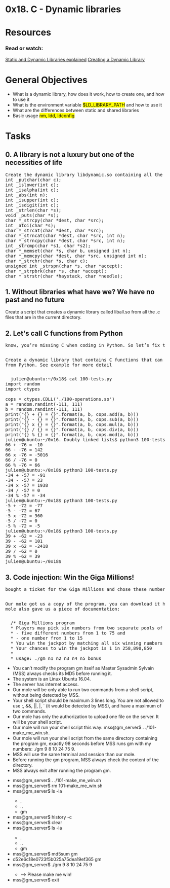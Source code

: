 <h1><b>0x18. C - Dynamic libraries</b></h1>

<h1><b>Resources</b></h1>

<h3><b>Read or watch:</b></h3>
<a href="https://www.youtube.com/watch?v=eW5he5uFBNM">Static and Dynamic Libraries explained</a>
<a href="https://https://www.youtube.com/watch?v=pkMg_df8gHs&t=35s">Creating a Dynamic Library</a>

<h1><b>General Objectives</b></h1>
<ul>
  <li>What is a dynamic library, how does it work, how to create one, and how to use it</li>
  <li>What is the environment variable <mark>$LD_LIBRARY_PATH</mark> and how to use it</li>
  <li>What are the differences between static and shared libraries</li>
  <li>Basic usage <mark>nm, ldd, ldconfig</mark></li>
</ul>

<h1><b>Tasks</b></h1>
<h2><b>0. A library is not a luxury but one of the necessities of life</b></h2>
<pre>
Create the dynamic library libdynamic.so containing all the functions listed below:
int _putchar(char c);
int _islower(int c);
int _isalpha(int c);
int _abs(int n);
int _isupper(int c);
int _isdigit(int c);
int _strlen(char *s);
void _puts(char *s);
char *_strcpy(char *dest, char *src);
int _atoi(char *s);
char *_strcat(char *dest, char *src);
char *_strncat(char *dest, char *src, int n);
char *_strncpy(char *dest, char *src, int n);
int _strcmp(char *s1, char *s2);
char *_memset(char *s, char b, unsigned int n);
char *_memcpy(char *dest, char *src, unsigned int n);
char *_strchr(char *s, char c);
unsigned int _strspn(char *s, char *accept);
char *_strpbrk(char *s, char *accept);
char *_strstr(char *haystack, char *needle);
</pre>
<h2><b>1. Without libraries what have we? We have no past and no future</b></h2>
<p>
  Create a script that creates a dynamic library called liball.so from all the .c files that are in the current directory.
</p>

<h2><b>2. Let's call C functions from Python</b></h2>
<pre>
know, you’re missing C when coding in Python. So let’s fix that!

Create a dynamic library that contains C functions that can be called from Python. See example for more detail
</pre>
<pre>
  julien@ubuntu:~/0x18$ cat 100-tests.py
import random
import ctypes

cops = ctypes.CDLL('./100-operations.so')
a = random.randint(-111, 111)
b = random.randint(-111, 111)
print("{} + {} = {}".format(a, b, cops.add(a, b)))
print("{} - {} = {}".format(a, b, cops.sub(a, b)))
print("{} x {} = {}".format(a, b, cops.mul(a, b)))
print("{} / {} = {}".format(a, b, cops.div(a, b)))
print("{} % {} = {}".format(a, b, cops.mod(a, b)))
julien@ubuntu:~/0x16. Doubly linked lists$ python3 100-tests.py 
66 + -76 = -10
66 - -76 = 142
66 x -76 = -5016
66 / -76 = 0
66 % -76 = 66
julien@ubuntu:~/0x18$ python3 100-tests.py 
-34 + -57 = -91
-34 - -57 = 23
-34 x -57 = 1938
-34 / -57 = 0
-34 % -57 = -34
julien@ubuntu:~/0x18$ python3 100-tests.py 
-5 + -72 = -77
-5 - -72 = 67
-5 x -72 = 360
-5 / -72 = 0
-5 % -72 = -5
julien@ubuntu:~/0x18$ python3 100-tests.py 
39 + -62 = -23
39 - -62 = 101
39 x -62 = -2418
39 / -62 = 0
39 % -62 = 39
julien@ubuntu:~/0x18$ 
</pre>

<h2><b>3. Code injection: Win the Giga Millions!</b></h2>
<pre>
bought a ticket for the Giga Millions and chose these numbers: 9, 8, 10, 24, 75 + 9. If you could run two commands on the same server where the Giga Millions program runs, could you make me win the Jackpot?

Our mole got us a copy of the program, you can download it here. Our mole also gave us a piece of documentation:
</pre>

<pre>
  /* Giga Millions program                                                                                    
  * Players may pick six numbers from two separate pools of numbers:                                                
  * - five different numbers from 1 to 75 and                                                                       
  * - one number from 1 to 15                                                                                       
  * You win the jackpot by matching all six winning numbers in a drawing.                                           
  * Your chances to win the jackpot is 1 in 258,890,850                                                             
  *                                                                                                                 
  * usage: ./gm n1 n2 n3 n4 n5 bonus
</pre>
<ul>
  <li>You can’t modify the program gm itself as Master Sysadmin Sylvain (MSS) always checks its MD5 before running it.</li>
  <li>The system is an Linux Ubuntu 16.04.</li>
  <li>The server has internet access.</li>
  <li>Our mole will be only able to run two commands from a shell script, without being detected by MSS.</li>
  <li>Your shell script should be maximum 3 lines long. You are not allowed to use ;, &&, ||, |, ` (it would be detected by MSS), and have a maximum of two commands.</li>
  <li>Our mole has only the authorization to upload one file on the server. It will be your shell script.</li>
  <li>Our mole will run your shell script this way: mss@gm_server$ . ./101-make_me_win.sh.</li>
  <li>Our mole will run your shell script from the same directory containing the program gm, exactly 98 seconds before MSS runs gm with my numbers: ./gm 9 8 10 24 75 9.</li>
  <li>MSS will use the same terminal and session than our mole.</li>
  <li>Before running the gm program, MSS always check the content of the directory.</li>
  <li>MSS always exit after running the program gm.</li>
</ul>
<ul>
  <li>mss@gm_server$ . ./101-make_me_win.sh</li>
  <li>mss@gm_server$ rm 101-make_me_win.sh</li>
  <li>mss@gm_server$ ls -la</li>
  <ul>
    <li>.</li>
    <li>..</li>
    <li>gm</li>
  </ul>
  <li>mss@gm_server$ history -c</li>
  <li>mss@gm_server$ clear</li>
  <li>mss@gm_server$ ls -la</li>
  <ul>
    <li>.</li>
    <li>..</li>
    <li>gm</li>
  </ul>
  <li>mss@gm_server$ md5sum gm</li>
  <li>d52e6c18e0723f5b025a75dea19ef365  gm</li>
  <li>mss@gm_server$ ./gm 9 8 10 24 75 9</li>
  <ul>
    <li>--&gt; Please make me win!</li>
  </ul>
  <li>mss@gm_server$ exit</li>
</ul>
